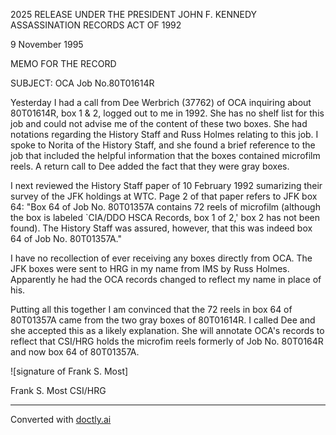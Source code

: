 2025 RELEASE UNDER THE PRESIDENT JOHN F. KENNEDY ASSASSINATION RECORDS ACT OF 1992

9 November 1995

MEMO FOR THE RECORD

SUBJECT: OCA Job No.80T01614R

Yesterday I had a call from Dee Werbrich (37762) of OCA inquiring about 80T01614R, box 1 & 2, logged out to me in 1992. She has no shelf list for this job and could not advise me of the content of these two boxes. She had notations regarding the History Staff and Russ Holmes relating to this job. I spoke to Norita of the History Staff, and she found a brief reference to the job that included the helpful information that the boxes contained microfilm reels. A return call to Dee added the fact that they were gray boxes.

I next reviewed the History Staff paper of 10 February 1992 sumarizing their survey of the JFK holdings at WTC. Page 2 of that paper refers to JFK box 64: "Box 64 of Job No. 80T01357A contains 72 reels of microfilm (although the box is labeled `CIA/DDO HSCA Records, box 1 of 2,' box 2 has not been found). The History Staff was assured, however, that this was indeed box 64 of Job No. 80T01357A."

I have no recollection of ever receiving any boxes directly from OCA. The JFK boxes were sent to HRG in my name from IMS by Russ Holmes. Apparently he had the OCA records changed to reflect my name in place of his.

Putting all this together I am convinced that the 72 reels in box 64 of 80T01357A came from the two gray boxes of 80T01614R. I called Dee and she accepted this as a likely explanation. She will annotate OCA's records to reflect that CSI/HRG holds the microfim reels formerly of Job No. 80T0164R and now box 64 of 80T01357A.

![signature of Frank S. Most]

Frank S. Most
CSI/HRG


---
Converted with [doctly.ai](https://doctly.ai)